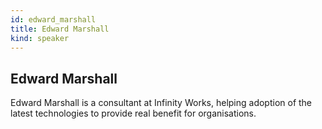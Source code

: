 ```yaml
---
id: edward_marshall
title: Edward Marshall
kind: speaker
---
```


## Edward Marshall

Edward Marshall is a consultant at Infinity Works, helping adoption of the
latest technologies to provide real benefit for organisations.
